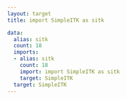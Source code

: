 ```yaml
---
layout: target
title: import SimpleITK as sitk

data:
  alias: sitk
  count: 18
  imports:
  - alias: sitk
    count: 18
    import: import SimpleITK as sitk
    target: SimpleITK
  target: SimpleITK
---
```

